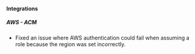 
#### Integrations

##### AWS - ACM

- Fixed an issue where AWS authentication could fail when assuming a role because the region was set incorrectly.
